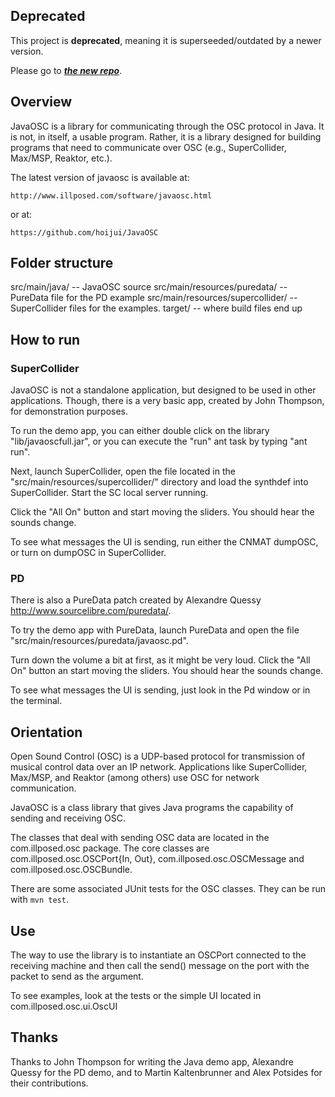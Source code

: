 ## Deprecated

This project is **deprecated**, meaning it is superseeded/outdated by a newer version.

Please go to [***the new repo***](https://github.com/hoijui/JavaOSC).

## Overview

JavaOSC is a library for communicating through the OSC protocol in Java.
It is not, in itself, a usable program.
Rather, it is a library designed for building programs that need to communicate
over OSC (e.g., SuperCollider, Max/MSP, Reaktor, etc.).

The latest version of javaosc is available at:

	http://www.illposed.com/software/javaosc.html

or at:

	https://github.com/hoijui/JavaOSC


## Folder structure

src/main/java/                     -- JavaOSC source
src/main/resources/puredata/       -- PureData file for the PD example
src/main/resources/supercollider/  -- SuperCollider files for the examples.
target/                            -- where build files end up


## How to run

### SuperCollider

JavaOSC is not a standalone application, but designed to be used in other applications. Though, there is a very basic app, created by John Thompson, for demonstration purposes.

To run the demo app, you can either double click on the library "lib/javaoscfull.jar", or you can execute the "run" ant task by typing "ant run".

Next, launch SuperCollider, open the file located in the "src/main/resources/supercollider/" directory and load the synthdef into SuperCollider. Start the SC local server running. 

Click the "All On" button and start moving the sliders. You should hear the sounds change.

To see what messages the UI is sending, run either the CNMAT dumpOSC, or turn on dumpOSC in SuperCollider.

### PD

There is also a PureData patch created by Alexandre Quessy <http://www.sourcelibre.com/puredata/>.

To try the demo app with PureData, launch PureData and open the file 
"src/main/resources/puredata/javaosc.pd".

Turn down the volume a bit at first, as it might be very loud. Click 
the "All On" button an start moving the sliders. You should hear the 
sounds change.

To see what messages the UI is sending, just look in the Pd window or 
in the terminal.


## Orientation

Open Sound Control (OSC) is a UDP-based protocol for transmission of musical control data over an IP network. Applications like SuperCollider, Max/MSP, and Reaktor (among others) use OSC for network communication.

JavaOSC is a class library that gives Java programs the capability of sending and receiving OSC. 

The classes that deal with sending OSC data are located in the com.illposed.osc package. The core classes are com.illposed.osc.OSCPort{In,  Out}, com.illposed.osc.OSCMessage and com.illposed.osc.OSCBundle.

There are some associated JUnit tests for the OSC classes. They can be run with `mvn test`.


## Use

The way to use the library is to instantiate an OSCPort connected to the receiving machine and then call the send() message on the port with the packet to send as the argument.

To see examples, look at the tests or the simple UI located in com.illposed.osc.ui.OscUI


## Thanks

Thanks to John Thompson for writing the Java demo app, Alexandre Quessy for the PD demo, and to Martin Kaltenbrunner and Alex Potsides for their contributions.

